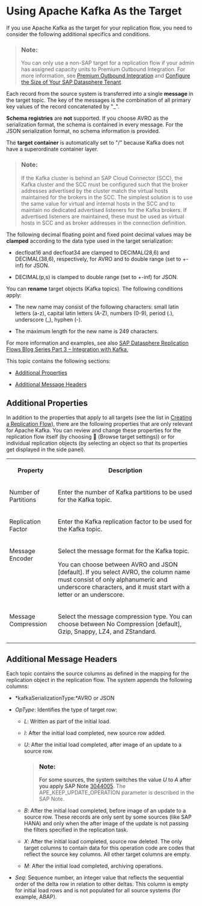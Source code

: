 <!-- loio6df55db4028842c1b1866e709ffef456 -->

<link rel="stylesheet" type="text/css" href="../css/sap-icons.css"/>

# Using Apache Kafka As the Target

If you use Apache Kafka as the target for your replication flow, you need to consider the following additional specifics and conditions.

> ### Note:  
> You can only use a non-SAP target for a replication flow if your admin has assigned capacity units to Premium Outbound Integration. For more information, see [Premium Outbound Integration](premium-outbound-integration-4e9c6ac.md) and [Configure the Size of Your SAP Datasphere Tenant](https://help.sap.com/docs/SAP_DATASPHERE/9f804b8efa8043539289f42f372c4862/33f8ef4ec359409fb75925a68c23ebc3.html).

Each record from the source system is transferred into a single **message** in the target topic. The key of the messages is the combination of all primary key values of the record concatenated by "\_".

**Schema registries** are **not** supported. If you choose AVRO as the serialization format, the schema is contained in every message. For the JSON serialization format, no schema information is provided.

The **target container** is automatically set to "/" because Kafka does not have a superordinate container layer.

> ### Note:  
> If the Kafka cluster is behind an SAP Cloud Connector \(SCC\), the Kafka cluster and the SCC must be configured such that the broker addresses advertised by the cluster match the virtual hosts maintained for the brokers in the SCC. The simplest solution is to use the same value for virtual and internal hosts in the SCC and to maintain no dedicated advertised listeners for the Kafka brokers. If advertised listeners are maintained, these must be used as virtual hosts in SCC and as broker addresses in the connection definition.

The following decimal floating point and fixed point decimal values may be **clamped** according to the data type used in the target serialization:

-   decfloat16 and decfloat34 are clamped to DECIMAL\(28,6\) and DECIMAL\(38,6\), respectively, for AVRO and to double range \(set to +-inf\) for JSON.

-   DECIMAL\(p,s\) is clamped to double range \(set to +-inf\) for JSON.


You can **rename** target objects \(Kafka topics\). The following conditions apply:

-   The new name may consist of the following characters: small latin letters \(a-z\), capital latin letters \(A-Z\), numbers \(0-9\), period \(.\), underscore \(\_\), hyphen \(-\).

-   The maximum length for the new name is 249 characters.


For more information and examples, see also [SAP Datasphere Replication Flows Blog Series Part 3 – Integration with Kafka.](https://blogs.sap.com/2023/12/04/sap-datasphere-replication-flows-blog-series-part-3-integration-with-kafka/)

This topic contains the following sections:

-   [Additional Properties](using-apache-kafka-as-the-target-6df55db.md#loio6df55db4028842c1b1866e709ffef456__section_ReplFlow_Kafka_Properties)

-   [Additional Message Headers](using-apache-kafka-as-the-target-6df55db.md#loio6df55db4028842c1b1866e709ffef456__section_ReplFlow_Kafka_MessageHeaders)




<a name="loio6df55db4028842c1b1866e709ffef456__section_ReplFlow_Kafka_Properties"/>

## Additional Properties

In addition to the properties that apply to all targets \(see the list in [Creating a Replication Flow](creating-a-replication-flow-25e2bd7.md)\), there are the following properties that are only relevant for Apache Kafka. You can review and change these properties for the replication flow itself \(by choosing <span class="FPA-icons-V3"></span> \(Browse target settings\)\) or for individual replication objects \(by selecting an object so that its properties get displayed in the side panel\).


<table>
<tr>
<th valign="top">

Property

</th>
<th valign="top">

Description

</th>
</tr>
<tr>
<td valign="top">

Number of Partitions

</td>
<td valign="top">

Enter the number of Kafka partitions to be used for the Kafka topic.

</td>
</tr>
<tr>
<td valign="top">

Replication Factor

</td>
<td valign="top">

Enter the Kafka replication factor to be used for the Kafka topic.

</td>
</tr>
<tr>
<td valign="top">

Message Encoder

</td>
<td valign="top">

Select the message format for the Kafka topic. 

You can choose between AVRO and JSON \[default\]. If you select AVRO, the column name must consist of only alphanumeric and underscore characters, and it must start with a letter or an underscore.

</td>
</tr>
<tr>
<td valign="top">

Message Compression

</td>
<td valign="top">

Select the message compression type. You can choose between No Compression \[default\], Gzip, Snappy, LZ4, and ZStandard.

</td>
</tr>
</table>



<a name="loio6df55db4028842c1b1866e709ffef456__section_ReplFlow_Kafka_MessageHeaders"/>

## Additional Message Headers

Each topic contains the source columns as defined in the mapping for the replication object in the replication flow. The system appends the following columns:

-   *kafkaSerializationType:*AVRO or JSON

-   *OpType*: Identifies the type of target row:
    -   *L*: Written as part of the initial load.

    -   *I*: After the initial load completed, new source row added.

    -   *U*: After the initial load completed, after image of an update to a source row.

        > ### Note:  
        > For some sources, the system switches the value *U* to *A* after you apply SAP Note [3044005](https://me.sap.com/notes/3044005). The APE\_KEEP\_UPDATE\_OPERATION parameter is described in the SAP Note.

    -   *B*: After the initial load completed, before image of an update to a source row. These records are only sent by some sources \(like SAP HANA\) and only when the after image of the update is not passing the filters specified in the replication task.

    -   *X*: After the initial load completed, source row deleted. The only target columns to contain data for this operation code are codes that reflect the source key columns. All other target columns are empty.

    -   *M*: After the initial load completed, archiving operations.


-   *Seq*: Sequence number, an integer value that reflects the sequential order of the delta row in relation to other deltas. This column is empty for initial load rows and is not populated for all source systems \(for example, ABAP\).


